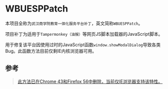 # WBUESPPatch
本项目全称为`武汉商学院教育一体化服务平台补丁`，英文简称`WBUESPPatch`。

项目补丁为适用于`Tampermonkey（油猴）`等网页JS脚本加载器的JavaScript脚本。

用于修复该平台因使用过时的JavaScript函数`window.showModalDialog`导致各类Bug。此函数方法目前仅剩IE内核浏览器可用。

## 参考
> [此方法已在Chrome 43和Firefox 56中删除，当前仅IE浏览器支持该特性。](https://blog.csdn.net/qq_41057885/article/details/109389556)

